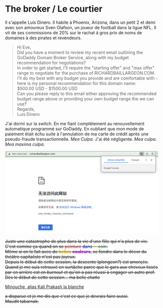 # The broker / Le courtier

Il s'appelle Luis Dinero. Il habite à Phoenix, Arizona, dans un petit 2 et demi avec son amoureux Sven Olafson, un joueur de football dans la ligue NFL. Il vit de ses commissions de 20% sur le rachat à gros prix de noms de domaines à des pirates et revendeurs.

> Hi Eve,  
Did you have a moment to review my recent email outlining the GoDaddy Domain Broker Service, along with my budget recommendation for negotiations?  
In order to get started, I'll require the "starting offer" and "max offer" range to negotiate for the purchase of RICHARDBAILLARGEON.COM.  
I'll do my best with any budget you provide and are comfortable with - here is my personal recommendation for this domain name:  
$500.00 USD  -  $1500.00 USD  
Can you please reply to this email either approving the recommended budget range above or providing your own budget range the we can use?  
Regards,  
Luis Dinero  

J'ai dormi sur la switch.
En me fiant complètement au renouvellement automatique programmé sur GoDaddy.
En oubliant que mon mode de paiement était échu suite à l'annulation de ma carte de crédit après une pseudo-fraude transactionnelle. _Mea Culpa_. J'ai été négligente. _Mea culpa_. _Mea maxima culpa._

![Erreur 404 sur richardbaillargeon.com](../media/404_richardbaillargeon.png)

  
<del> Juste une catastrophe de plus dans la vie d'une fille qui n'a plus de vie.   
C'est comme ça quand on se <span style="color:red">peinture</span> <span style="color:blue">dans</span> <span style="color:yellow">le</span> <span style="color:green">coin</span>.   
Même si on le fait avec de <strong style="color:orange">belles</strong> <strong style="color:darkviolet">couleurs</strong>, se fondre dans le décor du théâtre capitaliste n'est pas joyeux.   
Depuis le début de cette session, la descente (plongeon?) est amorçée.  
Quand je me suis retrouvé en surtâche parce que le gars aux cheveux lissés par en arrière est en <i lang="en">burnout</i> et qu'on a pas réussi à engager un autre prof.   
Dès le début de cette session... ma belle chatte</del>  

[Minouche, alias Kali Prakash la blanche](https://www.instagram.com/kali_la_blanche/)  
  
<del>a disparue et je me dis que c'est ce que je devrais faire aussi.  
Maudit tabarnak. </del>
  
   
